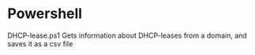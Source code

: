 # Powershell

DHCP-lease.ps1
Gets information about DHCP-leases from a domain, and saves it as a csv file
